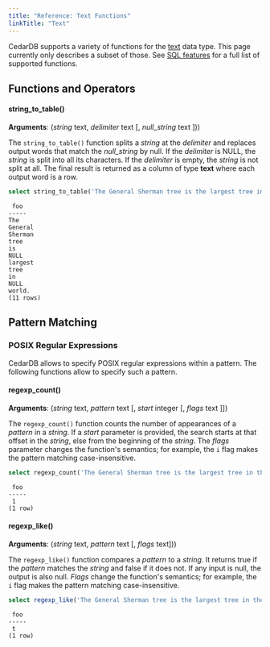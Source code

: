 ```yaml
---
title: "Reference: Text Functions"
linkTitle: "Text"
---
```


CedarDB supports a variety of functions for the [text](/docs/references/datatypes/text) data type. This page currently
only describes a  subset of those. See [SQL features](/docs/compatibility/sql_features) for a full list of supported
functions.

## Functions and Operators

#### string_to_table()

**Arguments**: (_string_ text, _delimiter_ text [, _null_string_ text ]))

The `string_to_table()` function splits a _string_ at the _delimiter_ and replaces output words that match the
_null_string_ by null. If the _delimiter_ is NULL, the _string_ is split into all its characters. If the _delimiter_ is
empty, the _string_ is not split at all.
The final result is returned as a column of type **text** where each output word is a row.

```sql
select string_to_table('The General Sherman tree is the largest tree in the world.', ' ', 'the') as foo;
```

```
 foo 
-----
The
General
Sherman
tree
is
NULL
largest
tree
in
NULL
world.
(11 rows)
```

## Pattern Matching

### POSIX Regular Expressions

CedarDB allows to specify POSIX regular expressions within a pattern.
The following functions allow to specify such a pattern.

#### regexp_count()

**Arguments**: (_string_ text, _pattern_ text [, _start_ integer [, _flags_ text ]])

The `regexp_count()` function counts the number of appearances of a _pattern_ in a _string_.
If a _start_ parameter is provided, the search starts at that offset in the _string_,  else from the beginning
of the _string_. The _flags_ parameter changes the function's semantics; for example, the `i` flag makes the pattern
matching case-insensitive.

```sql
select regexp_count('The General Sherman tree is the largest tree in the world.', 'Tree', 23, 'i') as foo;
```

```
 foo 
-----
 1
(1 row)
```

#### regexp_like()

**Arguments**: (_string_ text, _pattern_ text [, _flags_ text]))

The `regexp_like()` function compares a _pattern_ to a _string_. It returns true if the _pattern_ matches the _string_
and false if it does not. If any input is null, the output is also null. _Flags_ change the function's semantics;
for example, the `i` flag makes the pattern matching case-insensitive.

```sql
select regexp_like('The General Sherman tree is the largest tree in the world.', 'Tree.*Largest', 'i') as foo;
```

```
 foo 
-----
 t
(1 row)
```

